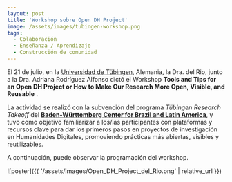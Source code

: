 ```yaml
---
layout: post
title: 'Workshop sobre Open DH Project'
image: /assets/images/tubingen-workshop.png
tags:
  - Colaboración
  - Enseñanza / Aprendizaje
  - Construcción de comunidad
---
```


El 21 de julio, en la [Universidad de Tübingen](https://uni-tuebingen.de/en/), Alemania, la Dra. del Rio, junto a la Dra. Adriana Rodríguez Alfonso dictó el Workshop **Tools and Tips for an Open DH Project or How to Make Our Research More Open, Visible, and Reusable** .

La actividad se realizó con la subvención del programa *Tübingen Research Takeoff* del [**Baden-Württemberg Center for Brazil and Latin America**](https://uni-tuebingen.de/en/research/centers-and-institutes/center-for-brazil-and-latin-america/), y tuvo como objetivo familiarizar a los/las participantes con plataformas y recursos clave para dar los primeros pasos en proyectos de investigación en Humanidades Digitales, promoviendo prácticas más abiertas, visibles y reutilizables.

A continuación, puede observar la programación del workshop.

![poster]({{ '/assets/images/Open_DH_Project_del_Rio.png' | relative_url }})